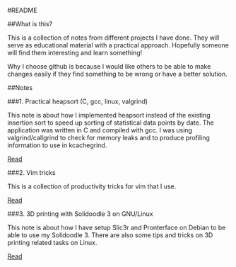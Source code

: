 #README

##What is this?

This is a collection of notes from different projects I have done. They will
serve as educational material with a practical approach. Hopefully someone will
find them interesting and learn something! 

Why I choose github is because I would like others to be able to make changes
easily if they find something to be wrong or have a better solution. 

##Notes

###1. Practical heapsort (C, gcc, linux, valgrind)

This note is about how I implemented heapsort instead of the existing
insertion sort to speed up sorting of statistical data points by date. The
application was written in C and compiled with gcc. I was using valgrind/callgrind
to check for memory leaks and to produce profiling information to use in
kcachegrind. 

[Read](https://github.com/rzetterberg/case_studies/blob/master/notes/1_practical_heapsort.md)

###2. Vim tricks

This is a collection of productivity tricks for vim that I use. 

[Read](https://github.com/rzetterberg/case_studies/blob/master/notes/2_vim_tricks.md)

###3. 3D printing with Solidoodle 3 on GNU/Linux

This note is about how I have setup Slic3r and Pronterface on Debian to be able to use my 
Solidoodle 3. There are also some tips and tricks on 3D printing related tasks on Linux.

[Read](https://github.com/rzetterberg/case_studies/blob/master/notes/3_3d_printing_with_solidoodle_3_on_gnu_linux.md)
